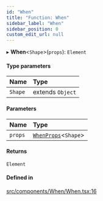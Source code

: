 ```yaml
---
id: "When"
title: "Function: When"
sidebar_label: "When"
sidebar_position: 0
custom_edit_url: null
---
```


▸ **When**<`Shape`\>(`props`): `Element`

#### Type parameters

| Name | Type |
| :------ | :------ |
| `Shape` | extends `Object` |

#### Parameters

| Name | Type |
| :------ | :------ |
| `props` | [`WhenProps`](../interfaces/WhenProps.md)<`Shape`\> |

#### Returns

`Element`

#### Defined in

[src/components/When/When.tsx:16](https://github.com/ythecombinator/react-matchez/blob/c3e2afb/src/components/When/When.tsx#L16)
